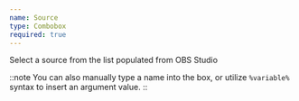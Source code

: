 ```yaml
---
name: Source
type: Combobox
required: true
---
```


Select a source from the list populated from OBS Studio

::note
You can also manually type a name into the box, or utilize `%variable%` syntax to insert an argument value.
::